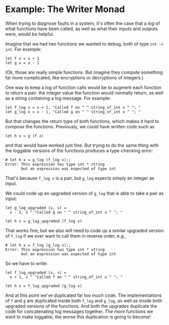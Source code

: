 # Example: The Writer Monad

When trying to diagnose faults in a system, it's often the case
that a *log* of what functions have been called, as well as what their
inputs and outputs were, would be helpful.

Imagine that we had two functions we wanted to debug,
both of type `int -> int`.  For example:
```
let f x = x + 1
let g x = x - 1
```
(Ok, those are really simple functions.  But imagine they compute
something far more complicated, like encryptions or decryptions
of integers.)

One way to keep a log of function calls would be to augment
each function to return a pair:  the integer value the function
would normally return, as well as a string containing a log
message.  For example:
```
let f_log x = x + 1, "Called f on " ^ string_of_int x ^ "; "
let g_log x = x - 1, "Called g on " ^ string_of_int x ^ "; "
```

But that changes the return type of both functions, which makes
it hard to *compose* the functions.  Previously, we could
have written code such as
```
let h x = g (f x)
```
and that would have worked just fine.  But trying to do the same
thing with the loggable versions of the functions produces
a type-checking error:
```
# let h x = g_log (f_log x);;
Error: This expression has type int * string
       but an expression was expected of type int
```
That's because `f_log x` is a pair, but `g_log` expects simply
an integer as input.

We could code up an upgraded version of `g_log` that is able to 
take a pair as input:
```
let g_log_upgraded (x, s) =
  x - 1, s ^ "Called g on " ^ string_of_int x ^ "; "
  
let h x = g_log_upgraded (f_log x)
```

That works fine, but we also will need to code up a similar
upgraded version of `f_log` if we ever want to call them
in reverse order, e.g., 
```
# let h x = f_log (g_log x);;
Error: This expression has type int * string
       but an expression was expected of type int
```
So we have to write:
```
let f_log_upgraded (x, s) =
  x + 1, s ^ "Called f on " ^ string_of_int x ^ "; "
  
let h x = f_log_upgraded (g_log x)
```

And at this point we've duplicated far too much code.  The
implementations of `f` and `g` are duplicated inside
both `f_log` and `g_log`, as well as inside both upgraded
versions of the functions.  And both the upgrades duplicate
the code for concatenating log messages together.  The
more functions we want to make loggable, the worse
this duplication is going to become!


